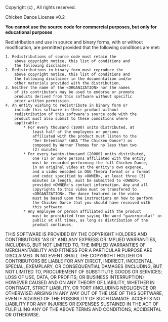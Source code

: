 Copyright (c) <YEAR>, <OWNER>
All rights reserved.

Chicken Dance License v0.2
  
**You cannot use the source code for commercial purposes, but only for educational purposes**

Redistribution and use in source and binary forms, with 
or without modification, are permitted provided that the 
following conditions are met:

    1. Redistributions of source code must retain the 
        above copyright notice, this list of conditions and 
        the following disclaimer.
    2. Redistributions in binary form must reproduce the 
        above copyright notice, this list of conditions and 
        the following disclaimer in the documentation and/or 
        other materials provided with the distribution.
    3. Neither the name of the <ORGANIZATION> nor the names 
        of its contributors may be used to endorse or promote 
        products derived from this software without specific 
        prior written permission.
    4. An entity wishing to redistribute in binary form or 
        include this software in their product without 
        redistribution of this software's source code with the 
        product must also submit to these conditions where 
        applicable: 
            * For every thousand (1000) units distributed, at 
                least half of the employees or persons 
                affiliated with the product must listen to the 
                "Der Ententanz" (AKA "The Chicken Dance") as 
                composed by Werner Thomas for no less than two 
                (2) minutes
            * For every twenty-thousand (20000) units distributed, 
                one (1) or more persons affiliated with the entity 
                must be recorded performing the full Chicken Dance, 
                in an original video at the entity's own expense,
                and a video encoded in OGG Theora format or a format
                and codec specified by <OWNER>, at least three (3) 
                minutes in length, must be submitted to <OWNER>, 
                provided <OWNER>'s contact information. Any and all
                copyrights to this video must be transfered to 
                <ORGANIZATION>. The dance featured in the video
                must be based upon the instructions on how to perform 
                the Chicken Dance that you should have received with
                this software. 
            * Any employee or person affiliated with the product 
                must be prohibited from saying the word "gazorninplat" in 
                public at all times, as long as distribution of the 
                product continues. 

THIS SOFTWARE IS PROVIDED BY THE COPYRIGHT HOLDERS AND CONTRIBUTORS 
"AS IS" AND ANY EXPRESS OR IMPLIED WARRANTIES, INCLUDING, BUT NOT 
LIMITED TO, THE IMPLIED WARRANTIES OF MERCHANTABILITY AND FITNESS 
FOR A PARTICULAR PURPOSE ARE DISCLAIMED. IN NO EVENT SHALL THE 
COPYRIGHT HOLDER OR CONTRIBUTORS BE LIABLE FOR ANY DIRECT, INDIRECT, 
INCIDENTAL, SPECIAL, EXEMPLARY, OR CONSEQUENTIAL DAMAGES (INCLUDING, 
BUT NOT LIMITED TO, PROCUREMENT OF SUBSTITUTE GOODS OR SERVICES; 
LOSS OF USE, DATA, OR PROFITS; OR BUSINESS INTERRUPTION) HOWEVER 
CAUSED AND ON ANY THEORY OF LIABILITY, WHETHER IN CONTRACT, STRICT 
LIABILITY, OR TORT (INCLUDING NEGLIGENCE OR OTHERWISE) ARISING IN 
ANY WAY OUT OF THE USE OF THIS SOFTWARE, EVEN IF ADVISED OF THE 
POSSIBILITY OF SUCH DAMAGE. <ORGANIZATION> ACCEPTS NO LIABILITY FOR
ANY INJURIES OR EXPENSES SUSTAINED IN THE ACT OF FULFILLING ANY OF 
THE ABOVE TERMS AND CONDITIONS, ACCIDENTAL OR OTHERWISE.
